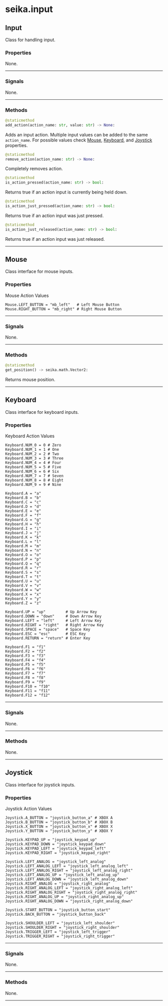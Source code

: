 # seika.input

## Input

Class for handling input.

### Properties

None.

---

### Signals

None.

---

### Methods

```python
@staticmethod
add_action(action_name: str, value: str) -> None:
```

Adds an input action.  Multiple input values can be added to the same `action_name`.  For possible values check [Mouse](#properties_1), [Keyboard](#properties_2), and [Joystick](#properties_3) properties.

```python
@staticmethod
remove_action(action_name: str) -> None:
```

Completely removes action.


```python
@staticmethod
is_action_pressed(action_name: str) -> bool:
```

Returns true if an action input is currently being held down.

```python
@staticmethod
is_action_just_pressed(action_name: str) -> bool:
```

Returns true if an action input was just pressed.

```python
@staticmethod
is_action_just_released(action_name: str) -> bool:
```

Returns true if an action input was just released.

---

## Mouse

Class interface for mouse inputs.

### Properties

Mouse Action Values

```
Mouse.LEFT_BUTTON = "mb_left"   # Left Mouse Button
Mouse.RIGHT_BUTTON = "mb_right" # Right Mouse Button
```

---

### Signals

None.

---

### Methods

```python
@staticmethod
get_position() -> seika.math.Vector2:
```

Returns mouse position.

---

## Keyboard

Class interface for keyboard inputs.

### Properties

Keyboard Action Values

```
Keyboard.NUM_0 = 0 # Zero
Keyboard.NUM_1 = 1 # One
Keyboard.NUM_2 = 2 # Two
Keyboard.NUM_3 = 3 # Three
Keyboard.NUM_4 = 4 # Four
Keyboard.NUM_5 = 5 # Five
Keyboard.NUM_6 = 6 # Six
Keyboard.NUM_7 = 7 # Seven
Keyboard.NUM_8 = 8 # Eight
Keyboard.NUM_9 = 9 # Nine

Keyboard.A = "a"
Keyboard.B = "b"
Keyboard.C = "c"
Keyboard.D = "d"
Keyboard.E = "e"
Keyboard.F = "f"
Keyboard.G = "g"
Keyboard.H = "h"
Keyboard.I = "i"
Keyboard.J = "j"
Keyboard.K = "k"
Keyboard.L = "l"
Keyboard.M = "m"
Keyboard.N = "n"
Keyboard.O = "o"
Keyboard.P = "p"
Keyboard.Q = "q"
Keyboard.R = "r"
Keyboard.S = "s"
Keyboard.T = "t"
Keyboard.U = "u"
Keyboard.V = "v"
Keyboard.W = "w"
Keyboard.X = "x"
Keyboard.Y = "y"
Keyboard.Z = "z"

Keyboard.UP = "up"         # Up Arrow Key
Keyboard.DOWN = "down"     # Down Arrow Key
Keyboard.LEFT = "left"     # Left Arrow Key
Keyboard.RIGHT = "right"   # Right Arrow Key
Keyboard.SPACE = "space"   # Space Key
Keyboard.ESC = "esc"       # ESC Key
Keyboard.RETURN = "return" # Enter Key

Keyboard.F1 = "f1"
Keyboard.F2 = "f2"
Keyboard.F3 = "f3"
Keyboard.F4 = "f4"
Keyboard.F5 = "f5"
Keyboard.F6 = "f6"
Keyboard.F7 = "f7"
Keyboard.F8 = "f8"
Keyboard.F9 = "f9"
Keyboard.F10 = "f10"
Keyboard.F11 = "f11"
Keyboard.F12 = "f12"
```

---

### Signals

None.

---

### Methods

None.

---

## Joystick

Class interface for joystick inputs.

### Properties

Joystick Action Values

```
Joystick.A_BUTTON = "joystick_button_a" # XBOX A
Joystick.B_BUTTON = "joystick_button_b" # XBOX B
Joystick.X_BUTTON = "joystick_button_x" # XBOX X
Joystick.Y_BUTTON = "joystick_button_y" # XBOX Y

Joystick.KEYPAD_UP = "joystick_keypad_up"
Joystick.KEYPAD_DOWN = "joystick_keypad_down"
Joystick.KEYPAD_LEFT = "joystick_keypad_left"
Joystick.KEYPAD_RIGHT = "joystick_keypad_right"

Joystick.LEFT_ANALOG = "joystick_left_analog"
Joystick.LEFT_ANALOG_LEFT = "joystick_left_analog_left"
Joystick.LEFT_ANALOG_RIGHT = "joystick_left_analog_right"
Joystick.LEFT_ANALOG_UP = "joystick_left_analog_up"
Joystick.LEFT_ANALOG_DOWN = "joystick_left_analog_down"
Joystick.RIGHT_ANALOG = "joystick_right_analog"
Joystick.RIGHT_ANALOG_LEFT = "joystick_right_analog_left"
Joystick.RIGHT_ANALOG_RIGHT = "joystick_right_analog_right"
Joystick.RIGHT_ANALOG_UP = "joystick_right_analog_up"
Joystick.RIGHT_ANALOG_DOWN = "joystick_right_analog_down"

Joystick.START_BUTTON = "joystick_button_start"
Joystick.BACK_BUTTON = "joystick_button_back"

Joystick.SHOULDER_LEFT = "joystick_left_shoulder"
Joystick.SHOULDER_RIGHT = "joystick_right_shoulder"
Joystick.TRIGGER_LEFT = "joystick_left_trigger"
Joystick.TRIGGER_RIGHT = "joystick_right_trigger"
```

---

### Signals

None.

---

### Methods

None.

---
